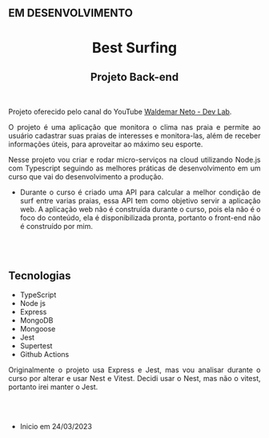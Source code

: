 ## EM DESENVOLVIMENTO

<div align="center">

# Best Surfing

## Projeto Back-end

<br>

<div align="justify">

Projeto oferecido pelo canal do YouTube <a href="https://www.youtube.com/@WaldemarNetoDevLab">Waldemar Neto - Dev Lab</a>.

O projeto é uma aplicação que monitora o clima nas praia e permite ao usuário cadastrar suas praias de interesses e
monitora-las, além de receber informações úteis, para aproveitar ao máximo seu esporte.

Nesse projeto vou criar e rodar micro-serviços na cloud utilizando Node.js com Typescript seguindo as melhores práticas de desenvolvimento em um curso que vai do desenvolvimento a produção.

- Durante o curso é criado uma API para calcular a melhor condição de surf entre varias praias, essa API tem como objetivo servir a aplicação web. A aplicação web não é construída durante o curso, pois ela não é o foco do conteúdo, ela é disponibilizada pronta, portanto o front-end não é construído por mim.

</div>

<br><br>

<div align="justify">

## Tecnologias

- TypeScript
- Node js
- Express
- MongoDB
- Mongoose
- Jest
- Supertest
- Github Actions

Originalmente o projeto usa Express e Jest, mas vou analisar durante o curso por alterar e usar Nest e Vitest.
Decidi usar o Nest, mas não o vitest, portanto irei manter o Jest.

</div>

</div>

<br><br>

- Inicio em 24/03/2023
